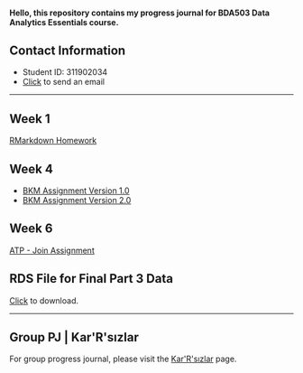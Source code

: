 #### Hello, this repository contains my progress journal for BDA503 Data Analytics Essentials course. 

## Contact Information

* Student ID: 311902034
* [Click](mailto:colako@mef.edu.tr) to send an email

-----------------------------------------------------------------------------------------------

## Week 1

[RMarkdown Homework](https://pjournal.github.io/mef03-oguzcolak/oguz-colak-rmarkdown-homework.html)

## Week 4

* [BKM Assignment Version 1.0](https://pjournal.github.io/mef03-oguzcolak/oguz-colak-bkm-assignment.html)
* [BKM Assignment Version 2.0](https://pjournal.github.io/mef03-oguzcolak/oguz-colak-bkm-assignment-2.html)

## Week 6

[ATP - Join Assignment](https://pjournal.github.io/mef03-oguzcolak/week6-lab-join-assignment.html)

## RDS File for Final Part 3 Data

[Click](https://pjournal.github.io/mef03-oguzcolak/Final_Part3_Data.rds) to download.

-----------------------------------------------------------------------------------------------

## Group PJ | Kar'R'sızlar

For group progress journal, please visit the [Kar'R'sızlar](https://pjournal.github.io/mef03g-Kar-R-sizlar/) page.
